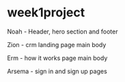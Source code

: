 # week1project

Noah - Header, hero section and footer

Zion - crm landing page main body

Erm - how it works page main body

Arsema - sign in and sign up pages





